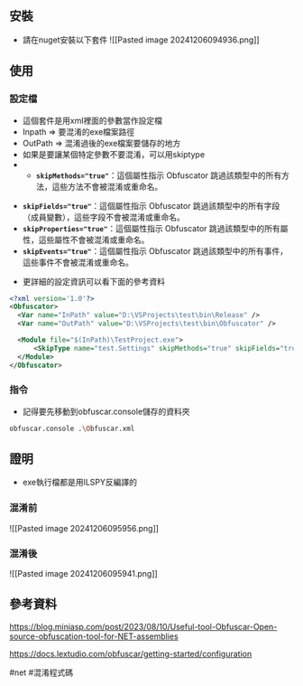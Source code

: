## 安裝

* 請在nuget安裝以下套件
![[Pasted image 20241206094936.png]]
## 使用

### 設定檔

* 這個套件是用xml裡面的參數當作設定檔
* Inpath => 要混淆的exe檔案路徑
* OutPath => 混淆過後的exe檔案要儲存的地方
* 如果是要讓某個特定參數不要混淆，可以用skiptype
* - **`skipMethods="true"`**：這個屬性指示 Obfuscator 跳過該類型中的所有方法，這些方法不會被混淆或重命名。
- **`skipFields="true"`**：這個屬性指示 Obfuscator 跳過該類型中的所有字段（成員變數），這些字段不會被混淆或重命名。
- **`skipProperties="true"`**：這個屬性指示 Obfuscator 跳過該類型中的所有屬性，這些屬性不會被混淆或重命名。
- **`skipEvents="true"`**：這個屬性指示 Obfuscator 跳過該類型中的所有事件，這些事件不會被混淆或重命名。
* 更詳細的設定資訊可以看下面的參考資料
```xml
<?xml version='1.0'?>
<Obfuscator>
  <Var name="InPath" value="D:\VSProjects\test\bin\Release" />
  <Var name="OutPath" value="D:\VSProjects\test\bin\Obfuscator" />

  <Module file="$(InPath)\TestProject.exe">
	  <SkipType name="test.Settings" skipMethods="true" skipFields="true" skipProperties="true" skipEvents="true" />
  </Module>
</Obfuscator>
```
### 指令

* 記得要先移動到obfuscar.console儲存的資料夾
```sh
obfuscar.console .\Obfuscar.xml
```
## 證明
* exe執行檔都是用ILSPY反編譯的
### 混淆前
![[Pasted image 20241206095956.png]]
### 混淆後
![[Pasted image 20241206095941.png]]

## 參考資料
https://blog.miniasp.com/post/2023/08/10/Useful-tool-Obfuscar-Open-source-obfuscation-tool-for-NET-assemblies

https://docs.lextudio.com/obfuscar/getting-started/configuration

#net #混淆程式碼